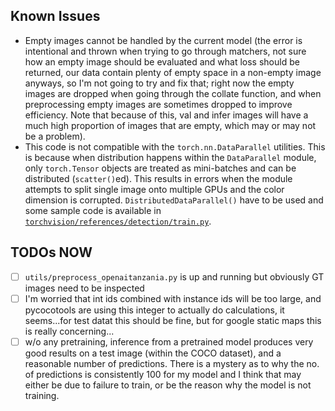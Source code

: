 ## Known Issues

* Empty images cannot be handled by the current model (the error is intentional and thrown when trying to go through matchers, not sure how an empty image should be evaluated and what loss should be returned, our data contain plenty of empty space in a non-empty image anyways, so I'm not going to try and fix that; right now the empty images are dropped when going through the collate function, and when preprocessing empty images are sometimes dropped to improve efficiency. Note that because of this, val and infer images will have a much high proportion of images that are empty, which may or may not be a problem).
* This code is not compatible with the `torch.nn.DataParallel` utilities. This is because when distribution happens within the `DataParallel` module, only `torch.Tensor` objects are treated as mini-batches and can be distributed (`scatter()`ed). This results in errors when the module attempts to split single image onto multiple GPUs and the color dimension is corrupted. `DistributedDataParallel()` have to be used and some sample code is available in [`torchvision/references/detection/train.py`](https://github.com/pytorch/vision/blob/master/references/detection/train.py).

## TODOs NOW

* [ ] `utils/preprocess_openaitanzania.py` is up and running but obviously GT images need to be inspected
* [ ] I'm worried that int ids combined with instance ids will be too large, and pycocotools are using this integer to actually do calculations, it seems...for test datat this should be fine, but for google static maps this is really concerning...
* [ ] w/o any pretraining, inference from a pretrained model produces very good results on a test image (within the COCO dataset), and a reasonable number of predictions. There is a mystery as to why the no. of predictions is consistently 100 for my model and I think that may either be due to failure to train, or be the reason why the model is not training.